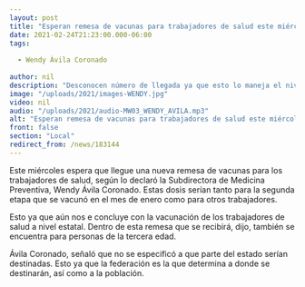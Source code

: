 ```yaml
---
layout: post
title: "Esperan remesa de vacunas para trabajadores de salud este miércoles"
date: 2021-02-24T21:23:00.000-06:00
tags:
  
  - Wendy Ávila Coronado
  
author: nil
description: "Desconocen número de llegada ya que esto lo maneja el nivel federal"
image: "/uploads/2021/images-WENDY.jpg"
video: nil
audio: "/uploads/2021/audio-MW03_WENDY_AVILA.mp3"
alt: "Esperan remesa de vacunas para trabajadores de salud este miércoles"
front: false
section: "Local"
redirect_from: /news/183144
---
```


Este miércoles espera que llegue una nueva remesa de vacunas para los trabajadores de salud, según lo declaró la Subdirectora de Medicina Preventiva, Wendy Ávila Coronado. Estas dosis serían tanto para la segunda etapa que se vacunó en el mes de enero como para otros trabajadores.

Esto ya que aún nos e concluye con la vacunación de los trabajadores de salud a nivel estatal. Dentro de esta remesa que se recibirá, dijo, también se encuentra para personas de la tercera edad.

Ávila Coronado, señaló que no se especificó a que parte del estado serían destinadas. Esto ya que la federación es la que determina a donde se destinarán, así como a la población.
